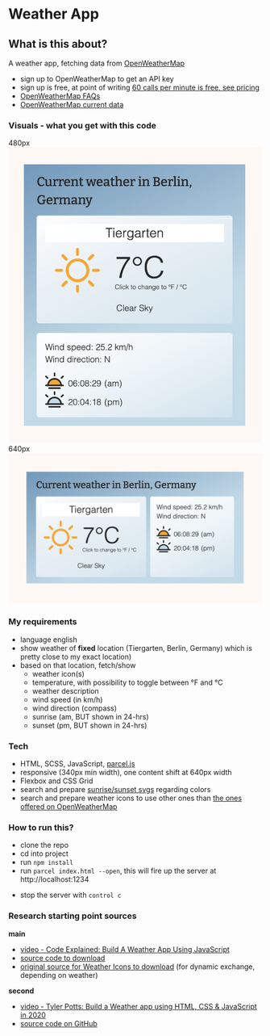 # Weather App

## What is this about?
A weather app, fetching data from [OpenWeatherMap](https://openweathermap.org/api)
- sign up to OpenWeatherMap to get an API key
- sign up is free, at point of writing [60 calls per minute is free, see pricing](https://openweathermap.org/price)
- [OpenWeatherMap FAQs](https://openweathermap.org/faq)
- [OpenWeatherMap current data](https://openweathermap.org/current)

### Visuals - what you get with this code
480px
![480px](./img/screenshots/weatherApp-480.png)
640px
![640px](./img/screenshots/weatherApp-640.png)

### My requirements
- language english
- show weather of **fixed** location (Tiergarten, Berlin, Germany) which is pretty close to my exact location)
- based on that location, fetch/show
    - weather icon(s)
    - temperature, with possibility to toggle between °F and °C
    - weather description
    - wind speed (in km/h)
    - wind direction (compass)
    - sunrise (am, BUT shown in 24-hrs)
    - sunset (pm, BUT shown in 24-hrs)

### Tech
- HTML, SCSS, JavaScript, [parcel.js](https://parceljs.org/)
- responsive (340px min width), one content shift at 640px width
- Flexbox and CSS Grid
- search and prepare [sunrise/sunset svgs](https://fontawesome.com/icons) regarding colors
- search and prepare weather icons to use other ones than [the ones offered on OpenWeatherMap](https://openweathermap.org/weather-conditions#Weather-Condition-Codes-2)

### How to run this?

- clone the repo
- cd into project
- run `npm install`
- run `parcel index.html --open`, this will fire up the server at http://localhost:1234
<!-- - to run in development mode: `npm run dev`, this will fire up the server at http://localhost:1234
- to run in production mode: `npm run build`, this will also minify your files into the `dist` folder -->
- stop the server with `control c`

### Research starting point sources
**main**
- [video - Code Explained: Build A Weather App Using JavaScript](https://www.youtube.com/watch?v=KqZGuzrY9D4)
- [source code to download](https://www.codeexplained.org/2020/06/Build-A-Weather-App-Using-JavaScript.html)
- [original source for Weather Icons to download](https://github.com/manifestinteractive/weather-underground-icons) (for dynamic exchange, depending on weather)<br>

**second**
- [video - Tyler Potts: Build a Weather app using HTML, CSS & JavaScript in 2020](https://www.youtube.com/watch?v=n4dtwWgRueI)
- [source code on GitHub](https://github.com/TylerPottsDev/weather-app-js)
